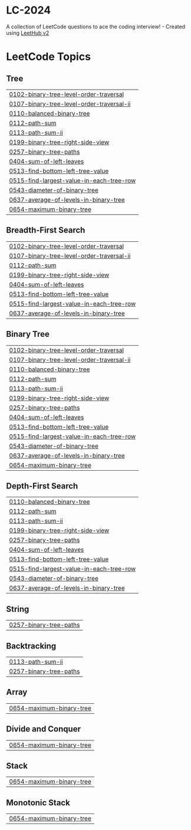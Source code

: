 # LC-2024
A collection of LeetCode questions to ace the coding interview! - Created using [LeetHub v2](https://github.com/arunbhardwaj/LeetHub-2.0)

<!---LeetCode Topics Start-->
# LeetCode Topics
## Tree
|  |
| ------- |
| [0102-binary-tree-level-order-traversal](https://github.com/yzJean/LC-2024/tree/master/0102-binary-tree-level-order-traversal) |
| [0107-binary-tree-level-order-traversal-ii](https://github.com/yzJean/LC-2024/tree/master/0107-binary-tree-level-order-traversal-ii) |
| [0110-balanced-binary-tree](https://github.com/yzJean/LC-2024/tree/master/0110-balanced-binary-tree) |
| [0112-path-sum](https://github.com/yzJean/LC-2024/tree/master/0112-path-sum) |
| [0113-path-sum-ii](https://github.com/yzJean/LC-2024/tree/master/0113-path-sum-ii) |
| [0199-binary-tree-right-side-view](https://github.com/yzJean/LC-2024/tree/master/0199-binary-tree-right-side-view) |
| [0257-binary-tree-paths](https://github.com/yzJean/LC-2024/tree/master/0257-binary-tree-paths) |
| [0404-sum-of-left-leaves](https://github.com/yzJean/LC-2024/tree/master/0404-sum-of-left-leaves) |
| [0513-find-bottom-left-tree-value](https://github.com/yzJean/LC-2024/tree/master/0513-find-bottom-left-tree-value) |
| [0515-find-largest-value-in-each-tree-row](https://github.com/yzJean/LC-2024/tree/master/0515-find-largest-value-in-each-tree-row) |
| [0543-diameter-of-binary-tree](https://github.com/yzJean/LC-2024/tree/master/0543-diameter-of-binary-tree) |
| [0637-average-of-levels-in-binary-tree](https://github.com/yzJean/LC-2024/tree/master/0637-average-of-levels-in-binary-tree) |
| [0654-maximum-binary-tree](https://github.com/yzJean/LC-2024/tree/master/0654-maximum-binary-tree) |
## Breadth-First Search
|  |
| ------- |
| [0102-binary-tree-level-order-traversal](https://github.com/yzJean/LC-2024/tree/master/0102-binary-tree-level-order-traversal) |
| [0107-binary-tree-level-order-traversal-ii](https://github.com/yzJean/LC-2024/tree/master/0107-binary-tree-level-order-traversal-ii) |
| [0112-path-sum](https://github.com/yzJean/LC-2024/tree/master/0112-path-sum) |
| [0199-binary-tree-right-side-view](https://github.com/yzJean/LC-2024/tree/master/0199-binary-tree-right-side-view) |
| [0404-sum-of-left-leaves](https://github.com/yzJean/LC-2024/tree/master/0404-sum-of-left-leaves) |
| [0513-find-bottom-left-tree-value](https://github.com/yzJean/LC-2024/tree/master/0513-find-bottom-left-tree-value) |
| [0515-find-largest-value-in-each-tree-row](https://github.com/yzJean/LC-2024/tree/master/0515-find-largest-value-in-each-tree-row) |
| [0637-average-of-levels-in-binary-tree](https://github.com/yzJean/LC-2024/tree/master/0637-average-of-levels-in-binary-tree) |
## Binary Tree
|  |
| ------- |
| [0102-binary-tree-level-order-traversal](https://github.com/yzJean/LC-2024/tree/master/0102-binary-tree-level-order-traversal) |
| [0107-binary-tree-level-order-traversal-ii](https://github.com/yzJean/LC-2024/tree/master/0107-binary-tree-level-order-traversal-ii) |
| [0110-balanced-binary-tree](https://github.com/yzJean/LC-2024/tree/master/0110-balanced-binary-tree) |
| [0112-path-sum](https://github.com/yzJean/LC-2024/tree/master/0112-path-sum) |
| [0113-path-sum-ii](https://github.com/yzJean/LC-2024/tree/master/0113-path-sum-ii) |
| [0199-binary-tree-right-side-view](https://github.com/yzJean/LC-2024/tree/master/0199-binary-tree-right-side-view) |
| [0257-binary-tree-paths](https://github.com/yzJean/LC-2024/tree/master/0257-binary-tree-paths) |
| [0404-sum-of-left-leaves](https://github.com/yzJean/LC-2024/tree/master/0404-sum-of-left-leaves) |
| [0513-find-bottom-left-tree-value](https://github.com/yzJean/LC-2024/tree/master/0513-find-bottom-left-tree-value) |
| [0515-find-largest-value-in-each-tree-row](https://github.com/yzJean/LC-2024/tree/master/0515-find-largest-value-in-each-tree-row) |
| [0543-diameter-of-binary-tree](https://github.com/yzJean/LC-2024/tree/master/0543-diameter-of-binary-tree) |
| [0637-average-of-levels-in-binary-tree](https://github.com/yzJean/LC-2024/tree/master/0637-average-of-levels-in-binary-tree) |
| [0654-maximum-binary-tree](https://github.com/yzJean/LC-2024/tree/master/0654-maximum-binary-tree) |
## Depth-First Search
|  |
| ------- |
| [0110-balanced-binary-tree](https://github.com/yzJean/LC-2024/tree/master/0110-balanced-binary-tree) |
| [0112-path-sum](https://github.com/yzJean/LC-2024/tree/master/0112-path-sum) |
| [0113-path-sum-ii](https://github.com/yzJean/LC-2024/tree/master/0113-path-sum-ii) |
| [0199-binary-tree-right-side-view](https://github.com/yzJean/LC-2024/tree/master/0199-binary-tree-right-side-view) |
| [0257-binary-tree-paths](https://github.com/yzJean/LC-2024/tree/master/0257-binary-tree-paths) |
| [0404-sum-of-left-leaves](https://github.com/yzJean/LC-2024/tree/master/0404-sum-of-left-leaves) |
| [0513-find-bottom-left-tree-value](https://github.com/yzJean/LC-2024/tree/master/0513-find-bottom-left-tree-value) |
| [0515-find-largest-value-in-each-tree-row](https://github.com/yzJean/LC-2024/tree/master/0515-find-largest-value-in-each-tree-row) |
| [0543-diameter-of-binary-tree](https://github.com/yzJean/LC-2024/tree/master/0543-diameter-of-binary-tree) |
| [0637-average-of-levels-in-binary-tree](https://github.com/yzJean/LC-2024/tree/master/0637-average-of-levels-in-binary-tree) |
## String
|  |
| ------- |
| [0257-binary-tree-paths](https://github.com/yzJean/LC-2024/tree/master/0257-binary-tree-paths) |
## Backtracking
|  |
| ------- |
| [0113-path-sum-ii](https://github.com/yzJean/LC-2024/tree/master/0113-path-sum-ii) |
| [0257-binary-tree-paths](https://github.com/yzJean/LC-2024/tree/master/0257-binary-tree-paths) |
## Array
|  |
| ------- |
| [0654-maximum-binary-tree](https://github.com/yzJean/LC-2024/tree/master/0654-maximum-binary-tree) |
## Divide and Conquer
|  |
| ------- |
| [0654-maximum-binary-tree](https://github.com/yzJean/LC-2024/tree/master/0654-maximum-binary-tree) |
## Stack
|  |
| ------- |
| [0654-maximum-binary-tree](https://github.com/yzJean/LC-2024/tree/master/0654-maximum-binary-tree) |
## Monotonic Stack
|  |
| ------- |
| [0654-maximum-binary-tree](https://github.com/yzJean/LC-2024/tree/master/0654-maximum-binary-tree) |
<!---LeetCode Topics End-->